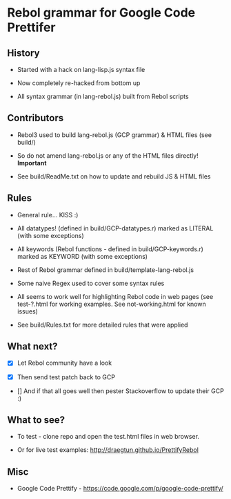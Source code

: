 # Rebol grammar for Google Code Prettifer

## History

* Started with a hack on lang-lisp.js syntax file

* Now completely re-hacked from bottom up

* All syntax grammar (in lang-rebol.js) built from Rebol scripts

## Contributors

* Rebol3 used to build lang-rebol.js (GCP grammar) & HTML files (see build/)

* So do not amend lang-rebol.js or any of the HTML files directly! **Important**  

* See build/ReadMe.txt on how to update and rebuild JS & HTML files


## Rules

* General rule... KISS :)

* All datatypes! (defined in build/GCP-datatypes.r) marked as LITERAL (with some exceptions)

* All keywords (Rebol functions - defined in build/GCP-keywords.r) marked as KEYWORD (with some exceptions)

* Rest of Rebol grammar defined in build/template-lang-rebol.js

* Some naive Regex used to cover some syntax rules

* All seems to work well for highlighting Rebol code in web pages (see test-?.html for working examples. See not-working.html for known issues)

* See build/Rules.txt for more detailed rules that were applied


## What next?

- [x] Let Rebol community have a look

- [x]  Then send test patch back to GCP

- []  And if that all goes well then pester Stackoverflow to update their GCP :)


## What to see?

* To test - clone repo and open the test.html files in web browser.

* Or for live test examples: http://draegtun.github.io/PrettifyRebol


## Misc

* Google Code Prettify - https://code.google.com/p/google-code-prettify/

